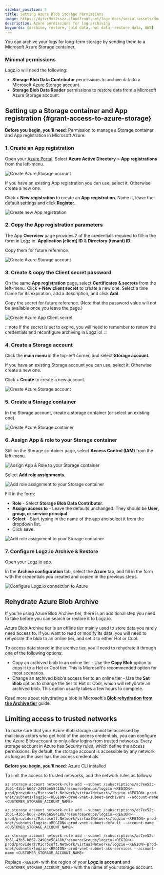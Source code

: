 ```yaml
---
sidebar_position: 5
title: Setting Azure Blob Storage Permissions
image: https://dytvr9ot2sszz.cloudfront.net/logz-docs/social-assets/docs-social.jpg
description: Azure permissions for log archiving
keywords: [archive, restore, cold data, hot data, restore data, AWS]
---
```





You can archive your logs for long-term storage by sending them to a Microsoft Azure Storage container.

### Minimal permissions


Logz.io will need the following:

* **Storage Blob Data Contributor** permissions to archive data to a Microsoft Azure Storage account.
* **Storage Blob Data Reader** permissions to restore data from a Microsoft Azure Storage account.


## Setting up a Storage container and App registration {#grant-access-to-azure-storage}

**Before you begin, you'll need**: Permission to manage a Storage container and App registration in Microsoft Azure.


### 1. Create an App registration

Open your [Azure Portal](https://portal.azure.com/).
Select **Azure Active Directory** > **App registrations** from the left-menu.

![Create Azure Storage account](https://dytvr9ot2sszz.cloudfront.net/logz-docs/archive-azure/azure-app-registration.png)

If you have an existing App registration you can use, select it. Otherwise create a new one.

Click **+ New registration** to create an **App registration**. Name it, leave the default settings and click **Register**.

![Create new App registration](https://dytvr9ot2sszz.cloudfront.net/logz-docs/archive-azure/azure-new-app.png)

### 2. Copy the App registration parameters


The App **Overview** page provides 2 of the credentials required to fill-in the form in Logz.io: **Application (client) ID** & **Directory (tenant) ID**.

Copy them for future reference.

![Create Azure Storage account](https://dytvr9ot2sszz.cloudfront.net/logz-docs/archive-azure/azure-app-id.png)

### 3. Create & copy the Client secret password

On the same **App registration** page, select **Certificates & secrets** from the left-menu.
Click **+ New client secret** to create a new one. Select a time frame for its expiration, add a description, and click **Add**.

Copy the secret for future reference. (Note that the password value will not be available once you leave the page.)

![Create Azure App Client secret](https://dytvr9ot2sszz.cloudfront.net/logz-docs/archive-azure/azure-certificates-secrets.png)

:::note
If the secret is set to expire, you will need to remember to renew the credentials and reconfigure archiving in Logz.io!
:::

### 4. Create a Storage account


Click the **main menu <i class="fas fa-bars"></i>** in the top-left corner, and select **Storage account**.

If you have an existing Storage account you can use, select it. Otherwise create a new one.

Click **+ Create** to create a new account.

![Create Azure Storage account](https://dytvr9ot2sszz.cloudfront.net/logz-docs/archive-azure/create-azure-storage-account.png)

### 5. Create a Storage container


In the Storage account, create a storage container (or select an existing one).

![Create Azure Storage container](https://dytvr9ot2sszz.cloudfront.net/logz-docs/archive-azure/azure-container.png)

### 6. Assign App & role to your Storage container


Still on the Storage container page, select **Access Control (IAM)** from the left-menu.

![Assign App & Role to your Storage container](https://dytvr9ot2sszz.cloudfront.net/logz-docs/archive-azure/azure-container-access.png)

Select **Add role assignments**.

![Add role assignment to your Storage container](https://dytvr9ot2sszz.cloudfront.net/logz-docs/archive-azure/azure-container-add-role-assignment.png)

Fill in the form:

* **Role** - Select **Storage Blob Data Contributor**.
* **Assign access to** - Leave the defaults unchanged. They should be **User, group, or service principal**
* **Select** - Start typing in the name of the app and select it from the dropdown list.
* Click **save**.

![Add role assignment to your Storage container](https://dytvr9ot2sszz.cloudfront.net/logz-docs/archive-azure/azure-container-add-role-assignment1.png)

### 7. Configure Logz.io Archive & Restore

Open your [Logz.io app](https://app.logz.io/#/dashboard/tools/archive-and-restore).

In the **Archive configuration** tab, select the **Azure** tab, and fill in the form with the credentials you created and copied in the previous steps.

![Configure Logz.io connection to Azure](https://dytvr9ot2sszz.cloudfront.net/logz-docs/archive-azure/archive-to-azure.png)


## Rehydrate Azure Blob Archive

If you're using Azure Blob Archive tier, there is an additional step you need to take before you can search or restore it to Logz.io.

Azure Blob Archive tier is an offline tier mainly used to store data you rarely need access to. If you want to read or modify its data, you will need to rehydrate the blob to an online tier, and set it to either Hot or Cool.

To access data stored in the archive tier, you'll need to rehydrate it through one of the following options:

* Copy an archived blob to an online tier - Use the **Copy Blob** option to copy it to a Hot or Cool tier. This is Microsoft's recommended option for most scenarios.
* Change an archived blob's access tier to an online tier - Use the **Set Blob** option to change the tier to Hot or Cool, which will rehydrate an archived blob. This option usually takes a few hours to complete.

Read more about rehydrating a blob in Microsoft's [**Blob rehydration from the Archive tier**](https://learn.microsoft.com/en-us/azure/storage/blobs/archive-rehydrate-overview) guide.



## Limiting access to trusted networks

To make sure that your Azure Blob storage cannot be accessed by malicious actors who get hold of the access credentials, you can configure the Azure Blob account to only allow logins from trusted networks. Every storage account in Azure has Security rules, which define the access permissions. By default, the storage account is accessible by any network as long as the user has the access credentials.

**Before you begin, you'll need**: Azure CLI installed

To limit the access to trusted networks, add the network rules as follows:


```shell
az storage account network-rule add --subnet /subscriptions/ac7ee52c-3b51-43b5-b667-2498be58418b/resourceGroups/logzio-<REGION>-prod/providers/Microsoft.Network/virtualNetworks/logzio-<REGION>-prod-vnet/subnets/logzio-<REGION>-prod-vnet-subnet-archivers --account-name <CUSTOMER_STORAGE_ACCOUNT_NAME>

az storage account network-rule add --subnet /subscriptions/ac7ee52c-3b51-43b5-b667-2498be58418b/resourceGroups/logzio-<REGION>-prod/providers/Microsoft.Network/virtualNetworks/logzio-<REGION>-prod-vnet/subnets/logzio-<REGION>-prod-vnet-subnet-default --account-name <CUSTOMER_STORAGE_ACCOUNT_NAME>

az storage account network-rule add --subnet /subscriptions/ac7ee52c-3b51-43b5-b667-2498be58418b/resourceGroups/logzio-<REGION>-prod/providers/Microsoft.Network/virtualNetworks/logzio-<REGION>-prod-vnet/subnets/logzio-<REGION>-prod-vnet-subnet-aks-services --account-name <CUSTOMER_STORAGE_ACCOUNT_NAME>
```

Replace `<REGION>` with the region of your **Logz.io account** and `<CUSTOMER_STORAGE_ACCOUNT_NAME>` with the name of your storage account.
